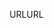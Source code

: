 <span data-ttu-id="ce633-101">URL</span><span class="sxs-lookup"><span data-stu-id="ce633-101">URL</span></span>